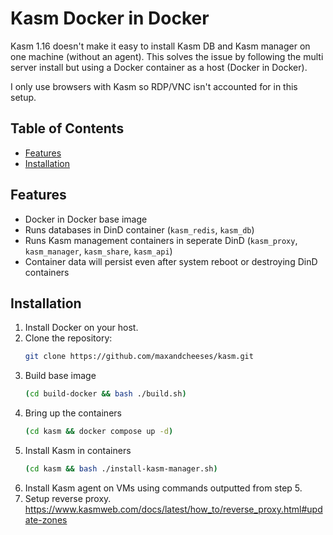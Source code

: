# Kasm Docker in Docker

Kasm 1.16 doesn't make it easy to install Kasm DB and Kasm manager on one machine (without an agent).
This solves the issue by following the multi server install but using a Docker container as a host (Docker in Docker). 

I only use browsers with Kasm so RDP/VNC isn't accounted for in this setup.

## Table of Contents

- [Features](#features)
- [Installation](#installation)

## Features

- Docker in Docker base image
- Runs databases in DinD container (`kasm_redis`, `kasm_db`)
- Runs Kasm management containers in seperate DinD (`kasm_proxy`, `kasm_manager`, `kasm_share`, `kasm_api`)
- Container data will persist even after system reboot or destroying DinD containers

## Installation
1. Install Docker on your host.
2. Clone the repository:
    ```bash
   git clone https://github.com/maxandcheeses/kasm.git
   ```
3. Build base image
    ```bash
    (cd build-docker && bash ./build.sh)
    ```
4. Bring up the containers
    ```bash
    (cd kasm && docker compose up -d)
    ```
5. Install Kasm in containers
    ```bash
    (cd kasm && bash ./install-kasm-manager.sh)
    ```
6. Install Kasm agent on VMs using commands outputted from step 5.
7. Setup reverse proxy. https://www.kasmweb.com/docs/latest/how_to/reverse_proxy.html#update-zones
